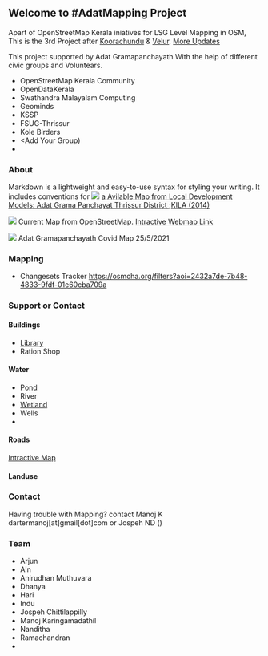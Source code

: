 ## Welcome to #AdatMapping Project

Apart of OpenStreetMap Kerala iniatives for LSG Level Mapping in OSM, This is the 3rd Project after [Koorachundu](https://blog.smc.org.in/mapping-efforts-in-an-unsurveyed-land-koorachundu/ "Koorachundu ")  & [Velur](https://wiki.openstreetmap.org/wiki/Velur_Panchayath_Mapping_Party "Velur"). [More  Updates](https://github.com/osmkerala/osmkerala-tasks/issues/38 "More  Updates")

This project supported by Adat Gramapanchayath With the help of different civic groups and Voluntears.
* OpenStreetMap Kerala Community
* OpenDataKerala
* Swathandra Malayalam Computing
* Geominds
* KSSP
* FSUG-Thrissur
* Kole Birders
* <Add Your Group)
* 

### About

Markdown is a lightweight and easy-to-use syntax for styling your writing. It includes conventions for
![](https://i.imgur.com/poByqZw.png)
[a Avilable Map from Local Development Models: Adat Grama Panchayat Thrissur District ;KILA (2014)](http://dspace.kila.ac.in/handle/123456789/77)

![](https://i.imgur.com/xAQfZzM.png)
Current Map from OpenStreetMap. [Intractive Webmap Link](http://overpass-turbo.eu/map.html?Q=%5Bout%3Axml%5D%20%5Btimeout%3A500%5D%3B%0A%2F%2F%20fill%20in%20the%20name%20of%20a%20Panchayat%2FMunicipality%2FCorporation%0Aarea%5Bname%3DAdat%5D%5Badmin_level%3D8%5D-%3E.a%3B%0Arel%5Badmin_level%3D10%5D(area.a)%3B%0A(._%3B%3E%3B)%3B%0Aout%20meta%3B%3E%3Bout%20meta%20qt%3B)

![](https://i.imgur.com/JZFJfrz.png)
Adat Gramapanchayath Covid Map 25/5/2021
### Mapping
* Changesets Tracker https://osmcha.org/filters?aoi=2432a7de-7b48-4833-9fdf-01e60cba709a
### Support or Contact

#### Buildings
* [Library](overpass-turbo.eu/map.html?Q=area%5Bname%3DAdat%5D%5Badmin_level%3D8%5D-%3E.a%3B%0A%0A%2F%2F%20gather%20results%0A(%0A%20%20%2F%2F%20query%20part%20for%3A%20%E2%80%9Camenity%3Dlibrary%E2%80%9D%0A%20%20node%5B%22amenity%22%3D%22library%22%5D(area.a)%3B%0A%20%20way%5B%22amenity%22%3D%22library%22%5D(area.a)%3B%0A%20%20relation%5B%22amenity%22%3D%22library%22%5D(area.a)%3B%0A)%3B%0A%2F%2F%20print%20results%0Aout%20body%3B%0A%3E%3B%0Aout%20skel%20qt%3B)
* Ration Shop
#### Water
* [Pond](http://overpass-turbo.eu/map.html?Q=%5Bout%3Axml%5D%20%5Btimeout%3A500%5D%3B%0A%2F%2F%20fill%20in%20the%20name%20of%20a%20Panchayat%2FMunicipality%2FCorporation%0Aarea%5Bname%3DAdat%5D%5Badmin_level%3D8%5D-%3E.a%3B%0Anwr%5B%22water%22%3D)
* River
* [Wetland](http://overpass-turbo.eu/map.html?Q=%2F*%0AThis%20has%20been%20generated%20by%20the%20overpass-turbo%20wizard.%0AThe%20original%20search%20was%3A%0A%0A*%2F%0A%5Bout%3Ajson%5D%5Btimeout%3A925%5D%3B%0A%2F%2F%20fetch%20area%20%E2%80%9CKerala%E2%80%9D%20to%20search%20in%0Aarea%5Bname%3DAdat%5D%5Badmin_level%3D8%5D-%3E.a%3B%0A%2F%2F%20gather%20results%0A(%0A%20%20%2F%2F%20query%20part%20for%3A%20%E2%80%9Cwater%3Dlake%E2%80%9D%0A%20%20nwr%5B%22landuse%22%3D%22farmland%22%5D(area.a)%3B%0A%20%20%0A)%3B%0A%2F%2F%20print%20results%0Aout%20body%3B%0A%3E%3B%0Aout%20skel%20qt%3B)
* Wells
* 
#### Roads
[Intractive Map](https://overpass-turbo.eu/map.html?Q=area%5Bname%3DAdat%5D%5Badmin_level%3D8%5D-%3E.a%3B%0A%0A%2F%2F%20gather%20results%0A(%0A%20%20%2F%2F%20query%20part%20for%3A%20%E2%80%9Chighway%3D*%E2%80%9D%0A%20%20node%5B%22highway%22%5D(area.a)%3B%0A%20%20way%5B%22highway%22%5D(area.a)%3B%0A%20%20relation%5B%22highway%22%5D(area.a)%3B%0A)%3B%0A%2F%2F%20print%20results%0Aout%20body%3B%0A%3E%3B%0Aout%20skel%20qt%3B)
#### Landuse

### Contact
Having trouble with Mapping? contact Manoj K dartermanoj[at]gmail[dot]com or Jospeh ND ()

### Team
* Arjun
* Ain
* Anirudhan Muthuvara
* Dhanya
* Hari
* Indu
* Jospeh Chittilappilly
* Manoj Karingamadathil
* Nanditha
* Ramachandran
* 
